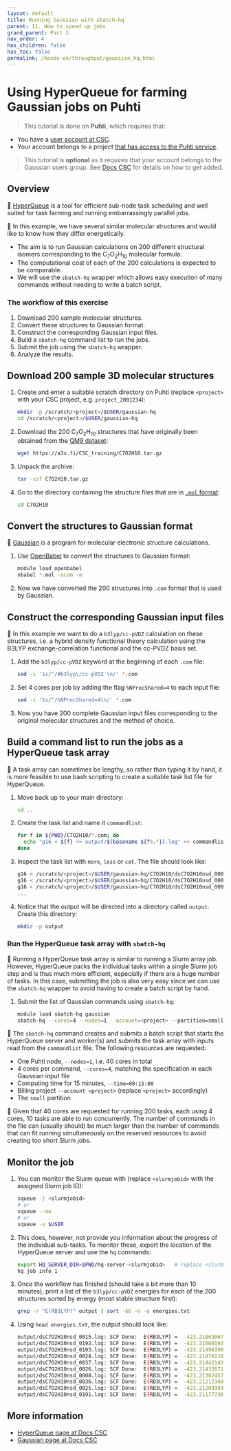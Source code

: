 ```yaml
---
layout: default
title: Running Gaussian with sbatch-hq
parent: 11. How to speed up jobs
grand_parent: Part 2
nav_order: 4
has_children: false
has_toc: false
permalink: /hands-on/throughput/gaussian_hq.html
---
```


# Using HyperQueue for farming Gaussian jobs on Puhti

> This tutorial is done on **Puhti**, which requires that:

- You have a [user account at CSC](https://docs.csc.fi/accounts/how-to-create-new-user-account/).
- Your account belongs to a project [that has access to the Puhti service](https://docs.csc.fi/accounts/how-to-add-service-access-for-project/).

> This tutorial is **optional** as it requires that your account belongs to the
Gaussian users group. See [Docs CSC](https://docs.csc.fi/apps/gaussian/#license)
for details on how to get added.

## Overview

💬 [HyperQueue](https://docs.csc.fi/apps/hyperqueue/) is a tool for efficient
sub-node task scheduling and well suited for task farming and running
embarrassingly parallel jobs.

💬 In this example, we have several similar molecular structures and would like
to know how they differ energetically.

- The aim is to run Gaussian calculations on 200 different structural isomers
  corresponding to the C<sub>7</sub>O<sub>2</sub>H<sub>10</sub> molecular
  formula.
- The computational cost of each of the 200 calculations is expected to be
  comparable.
- We will use the `sbatch-hq` wrapper which allows easy execution of many
  commands without needing to write a batch script.

### The workflow of this exercise

1. Download 200 sample molecular structures.
2. Convert these structures to Gaussian format.
3. Construct the corresponding Gaussian input files.
4. Build a `sbatch-hq` command list to run the jobs.
5. Submit the job using the `sbatch-hq` wrapper.
6. Analyze the results.

## Download 200 sample 3D molecular structures

1. Create and enter a suitable scratch directory on Puhti (replace `<project>`
   with your CSC project, e.g. `project_2001234`):

   ```bash
   mkdir -p /scratch/<project>/$USER/gaussian-hq
   cd /scratch/<project>/$USER/gaussian-hq
   ```

2. Download the 200 C<sub>7</sub>O<sub>2</sub>H<sub>10</sub> structures that
   have originally been obtained from the
   [QM9 dataset](https://doi.org/10.6084/m9.figshare.c.978904.v5):
  
   ```bash
   wget https://a3s.fi/CSC_training/C7O2H10.tar.gz
   ```

3. Unpack the archive:

   ```bash
   tar -xzf C7O2H10.tar.gz
   ```

4. Go to the directory containing the structure files that are in [`.mol`
   format](https://openbabel.org/docs/FileFormats/MDL_MOL_format.html):

   ```bash
   cd C7O2H10
   ```

## Convert the structures to Gaussian format

💬 [Gaussian](https://docs.csc.fi/apps/gaussian/) is a program for molecular
electronic structure calculations.

1. Use [OpenBabel](https://docs.csc.fi/apps/openbabel/) to convert the
   structures to Gaussian format:

   ```bash
   module load openbabel
   obabel *.mol -ocom -m
   ```

2. Now we have converted the 200 structures into `.com` format that is used by
   Gaussian.

## Construct the corresponding Gaussian input files

💬 In this example we want to do a `b3lyp/cc-pVDZ` calculation on these
structures, i.e. a hybrid density functional theory calculation using the
B3LYP exchange-correlation functional and the cc-PVDZ basis set.

1. Add the `b3lyp/cc-pVDZ` keyword at the beginning of each `.com` file:

   ```bash
   sed -i '1s/^/#b3lyp\/cc-pVDZ \n/' *.com
   ```

2. Set 4 cores per job by adding the flag `%NProcShared=4` to each input file:

   ```bash
   sed -i '1s/^/%NProcShared=4\n/' *.com
   ```

3. Now you have 200 complete Gaussian input files corresponding to the original
   molecular structures and the method of choice.

## Build a command list to run the jobs as a HyperQueue task array

💬 A task array can sometimes be lengthy, so rather than typing it by hand, it
is more feasible to use bash scripting to create a suitable task list file for
HyperQueue.

1. Move back up to your main directory:

   ```bash
   cd ..
   ```

2. Create the task list and name it `commandlist`:

   ```bash
   for f in ${PWD}/C7O2H10/*.com; do
     echo "g16 < ${f} >> output/$(basename ${f%.*}).log" >> commandlist
   done
   ```

3. Inspect the task list with `more`, `less` or `cat`. The file should look
   like:

   ```bash
   g16 < /scratch/<project>/$USER/gaussian-hq/C7O2H10/dsC7O2H10nsd_0001.com >> output/dsC7O2H10nsd_0001.log
   g16 < /scratch/<project>/$USER/gaussian-hq/C7O2H10/dsC7O2H10nsd_0002.com >> output/dsC7O2H10nsd_0002.log
   g16 < /scratch/<project>/$USER/gaussian-hq/C7O2H10/dsC7O2H10nsd_0003.com >> output/dsC7O2H10nsd_0003.log
   ...
   ```

4. Notice that the output will be directed into a directory called `output`.
   Create this directory:

   ```bash
   mkdir -p output
   ```

### Run the HyperQueue task array with `sbatch-hq`

💬 Running a HyperQueue task array is similar to running a Slurm array job.
However, HyperQueue packs the individual tasks within a single Slurm job step
and is thus much more efficient, especially if there are a huge number of
tasks. In this case, submitting the job is also very easy since we can use the
`sbatch-hq` wrapper to avoid having to create a batch script by hand.

1. Submit the list of Gaussian commands using `sbatch-hq`:

   ```bash
   module load sbatch-hq gaussian
   sbatch-hq --cores=4 --nodes=1 --account=<project> --partition=small --time=00:15:00 commandlist
   ```

💬 The `sbatch-hq` command creates and submits a batch script that starts the
HyperQueue server and worker(s) and submits the task array with inputs read
from the `commandlist` file. The following resources are requested:

- One Puhti node, `--nodes=1`, i.e. 40 cores in total
- 4 cores per command, `--cores=4`, matching the specification in each Gaussian
  input file
- Computing time for 15 minutes, `--time=00:15:00`
- Billing project `--account <project>` (replace `<project>` accordingly)
- The `small` partition

💬 Given that 40 cores are requested for running 200 tasks, each using 4 cores,
10 tasks are able to run concurrently. The number of commands in the file can
(usually should) be much larger than the number of commands that can fit
running simultaneously on the reserved resources to avoid creating too short
Slurm jobs.

## Monitor the job

1. You can monitor the Slurm queue with (replace `<slurmjobid>` with the
   assigned Slurm job ID):

   ```bash
   squeue -j <slurmjobid>
   # or
   squeue --me
   # or
   squeue -u $USER
   ```

2. This does, however, not provide you information about the progress of the
   individual sub-tasks. To monitor these, export the location of the
   HyperQueue server and use the `hq` commands:

   ```bash
   export HQ_SERVER_DIR=$PWD/hq-server-<slurmjobid>   # replace <slurmjobid> with the actual id of your Slurm job
   hq job info 1
   ```

3. Once the workflow has finished (should take a bit more than 10 minutes),
   print a list of the `b3lyp/cc-pVDZ` energies for each of the 200 structures
   sorted by energy (most stable structure first):

   ```bash
   grep -r "E(RB3LYP)" output | sort -k6 -n -o energies.txt
   ```

4. Using `head energies.txt`, the output should look like:

   ```bash
   output/dsC7O2H10nsd_0015.log: SCF Done:  E(RB3LYP) =  -423.218630672     A.U. after   14 cycles
   output/dsC7O2H10nsd_0192.log: SCF Done:  E(RB3LYP) =  -423.216601925     A.U. after   12 cycles
   output/dsC7O2H10nsd_0193.log: SCF Done:  E(RB3LYP) =  -423.214963908     A.U. after   12 cycles
   output/dsC7O2H10nsd_0028.log: SCF Done:  E(RB3LYP) =  -423.214781165     A.U. after   13 cycles
   output/dsC7O2H10nsd_0037.log: SCF Done:  E(RB3LYP) =  -423.214421420     A.U. after   14 cycles
   output/dsC7O2H10nsd_0026.log: SCF Done:  E(RB3LYP) =  -423.214326717     A.U. after   14 cycles
   output/dsC7O2H10nsd_0008.log: SCF Done:  E(RB3LYP) =  -423.213824577     A.U. after   14 cycles
   output/dsC7O2H10nsd_0036.log: SCF Done:  E(RB3LYP) =  -423.212123483     A.U. after   14 cycles
   output/dsC7O2H10nsd_0025.log: SCF Done:  E(RB3LYP) =  -423.212093937     A.U. after   14 cycles
   output/dsC7O2H10nsd_0191.log: SCF Done:  E(RB3LYP) =  -423.211777369     A.U. after   13 cycles
   ```

## More information

- [HyperQueue page at Docs CSC](https://docs.csc.fi/apps/hyperqueue/)
- [Gaussian page at Docs CSC](https://docs.csc.fi/apps/gaussian/)
